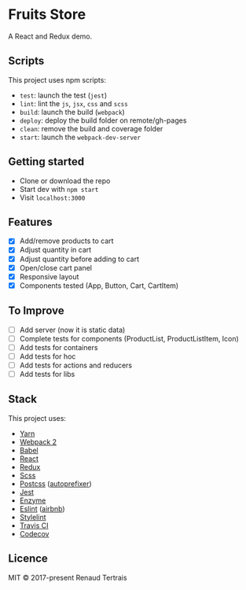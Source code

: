 # Fruits Store

A React and Redux demo.

## Scripts

This project uses npm scripts:

- `test`: launch the test (`jest`)
- `lint`: lint the `js`, `jsx`, `css` and `scss`
- `build`: launch the build (`webpack`)
- `deploy`: deploy the build folder on remote/gh-pages
- `clean`: remove the build and coverage folder
- `start`: launch the `webpack-dev-server`

## Getting started

- Clone or download the repo
- Start dev with `npm start`
- Visit `localhost:3000`

## Features

- [x] Add/remove products to cart
- [x] Adjust quantity in cart
- [x] Adjust quantity before adding to cart
- [x] Open/close cart panel
- [x] Responsive layout
- [x] Components tested (App, Button, Cart, CartItem)

## To Improve

- [ ] Add server (now it is static data)
- [ ] Complete tests for components (ProductList, ProductListItem, Icon)
- [ ] Add tests for containers
- [ ] Add tests for hoc
- [ ] Add tests for actions and reducers
- [ ] Add tests for libs

## Stack

This project uses:

- [Yarn](https://yarnpkg.com/)
- [Webpack 2](https://webpack.js.org/)
- [Babel](https://babeljs.io/)
- [React](https://facebook.github.io/react/)
- [Redux](https://github.com/reactjs/redux/)
- [Scss](http://sass-lang.com/)
- [Postcss](http://postcss.org/) ([autoprefixer](https://github.com/postcss/autoprefixer))
- [Jest](https://facebook.github.io/jest/)
- [Enzyme](http://airbnb.io/enzyme/)
- [Eslint](http://eslint.org/) ([airbnb](https://www.npmjs.com/package/eslint-config-airbnb))
- [Stylelint](https://stylelint.io/)
- [Travis CI](https://travis-ci.org/)
- [Codecov](https://codecov.io)

## Licence

MIT © 2017-present Renaud Tertrais
